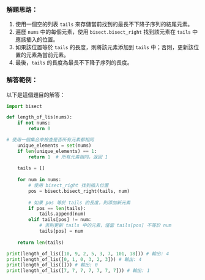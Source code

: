
### 解題思路：
1. 使用一個空的列表 `tails` 來存儲當前找到的最長不下降子序列的結尾元素。
2. 遍歷 `nums` 中的每個元素，使用 `bisect.bisect_right` 找到該元素在 `tails` 中應該插入的位置。
3. 如果該位置等於 `tails` 的長度，則將該元素添加到 `tails` 中；否則，更新該位置的元素為當前元素。
4. 最後，`tails` 的長度為最長不下降子序列的長度。

### 解答範例：
以下是這個題目的解答：

```python
import bisect

def length_of_lis(nums): 
    if not nums: 
        return 0

# 使用一個集合來檢查是否所有元素都相同
    unique_elements = set(nums)
    if len(unique_elements) == 1:
        return 1  # 所有元素相同，返回 1
    
    tails = []
    
    for num in nums:
        # 使用 bisect_right 找到插入位置
        pos = bisect.bisect_right(tails, num)
        
        # 如果 pos 等於 tails 的長度，則添加新元素
        if pos == len(tails):
            tails.append(num)
        elif tails[pos] != num:
            # 否則更新 tails 中的元素，僅當 tails[pos] 不等於 num
            tails[pos] = num
            
    return len(tails)

print(length_of_lis([10, 9, 2, 5, 3, 7, 101, 18])) # 輸出: 4 
print(length_of_lis([0, 1, 0, 3, 2, 3])) # 輸出: 4 
print(length_of_lis([])) # 輸出: 0 
print(length_of_lis([7, 7, 7, 7, 7, 7, 7])) # 輸出: 1
```


